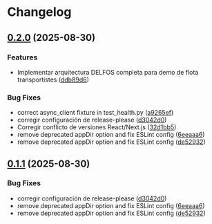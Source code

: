 # Changelog

## [0.2.0](https://github.com/Neiland85-Org/elfosoftware-demo-flota-transportistes/compare/flota-web-v0.1.0...flota-web-v0.2.0) (2025-08-30)


### Features

* Implementar arquitectura DELFOS completa para demo de flota transportistes ([ddb89d6](https://github.com/Neiland85-Org/elfosoftware-demo-flota-transportistes/commit/ddb89d6ccd78d5ee7540b2eaaad8a23dff7aca58))


### Bug Fixes

* correct async_client fixture in test_health.py ([a9265ef](https://github.com/Neiland85-Org/elfosoftware-demo-flota-transportistes/commit/a9265efe2791c03f6ad659912ae8e575371ef3a5))
* corregir configuración de release-please ([d3042d0](https://github.com/Neiland85-Org/elfosoftware-demo-flota-transportistes/commit/d3042d04536e6abe6b59c43535b004686c4caf00))
* Corregir conflicto de versiones React/Next.js ([32d1bb5](https://github.com/Neiland85-Org/elfosoftware-demo-flota-transportistes/commit/32d1bb587ebc83ed814cafb384adebcf21d8ee8e))
* remove deprecated appDir option and fix ESLint config ([6eeaaa6](https://github.com/Neiland85-Org/elfosoftware-demo-flota-transportistes/commit/6eeaaa654773b4325d1026b4b81ebd5d655035a9))
* remove deprecated appDir option and fix ESLint config ([de52932](https://github.com/Neiland85-Org/elfosoftware-demo-flota-transportistes/commit/de52932e5365c210f33d34e44ee844e1ae8f7efb))

## [0.1.1](https://github.com/Neiland85-Org/elfosoftware-demo-flota-transportistes/compare/flota-web-v0.1.0...flota-web-v0.1.1) (2025-08-30)


### Bug Fixes

* corregir configuración de release-please ([d3042d0](https://github.com/Neiland85-Org/elfosoftware-demo-flota-transportistes/commit/d3042d04536e6abe6b59c43535b004686c4caf00))
* remove deprecated appDir option and fix ESLint config ([6eeaaa6](https://github.com/Neiland85-Org/elfosoftware-demo-flota-transportistes/commit/6eeaaa654773b4325d1026b4b81ebd5d655035a9))
* remove deprecated appDir option and fix ESLint config ([de52932](https://github.com/Neiland85-Org/elfosoftware-demo-flota-transportistes/commit/de52932e5365c210f33d34e44ee844e1ae8f7efb))
